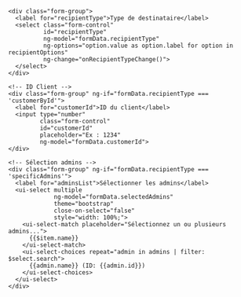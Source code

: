 <!--<div class="panel panel-default" style="margin-bottom: 20px;">
  <div class="panel-heading bg-primary text-white">
    <strong>🎯 Choisir le destinataire du message</strong>
  </div>
  <div class="panel-body">
    <!-- Sélecteur principal -->
    <div class="form-group">
      <label for="recipientType">Type de destinataire</label>
      <select class="form-control"
              id="recipientType"
              ng-model="formData.recipientType"
              ng-options="option.value as option.label for option in recipientOptions"
              ng-change="onRecipientTypeChange()">
      </select>
    </div>

    <!-- ID Client -->
    <div class="form-group" ng-if="formData.recipientType === 'customerById'">
      <label for="customerId">ID du client</label>
      <input type="number"
             class="form-control"
             id="customerId"
             placeholder="Ex : 1234"
             ng-model="formData.customerId">
    </div>

    <!-- Sélection admins -->
    <div class="form-group" ng-if="formData.recipientType === 'specificAdmins'">
      <label for="adminsList">Sélectionner les admins</label>
      <ui-select multiple
                 ng-model="formData.selectedAdmins"
                 theme="bootstrap"
                 close-on-select="false"
                 style="width: 100%;">
        <ui-select-match placeholder="Sélectionnez un ou plusieurs admins...">
          {{$item.name}}
        </ui-select-match>
        <ui-select-choices repeat="admin in admins | filter: $select.search">
          {{admin.name}} (ID: {{admin.id}})
        </ui-select-choices>
      </ui-select>
    </div>
  </div>
</div>
